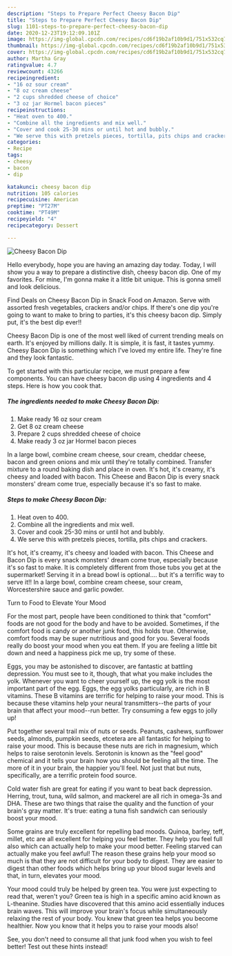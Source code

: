 ```yaml
---
description: "Steps to Prepare Perfect Cheesy Bacon Dip"
title: "Steps to Prepare Perfect Cheesy Bacon Dip"
slug: 1101-steps-to-prepare-perfect-cheesy-bacon-dip
date: 2020-12-23T19:12:09.101Z
image: https://img-global.cpcdn.com/recipes/cd6f19b2af10b9d1/751x532cq70/cheesy-bacon-dip-recipe-main-photo.jpg
thumbnail: https://img-global.cpcdn.com/recipes/cd6f19b2af10b9d1/751x532cq70/cheesy-bacon-dip-recipe-main-photo.jpg
cover: https://img-global.cpcdn.com/recipes/cd6f19b2af10b9d1/751x532cq70/cheesy-bacon-dip-recipe-main-photo.jpg
author: Martha Gray
ratingvalue: 4.7
reviewcount: 43266
recipeingredient:
- "16 oz sour cream"
- "8 oz cream cheese"
- "2 cups shredded cheese of choice"
- "3 oz jar Hormel bacon pieces"
recipeinstructions:
- "Heat oven to 400."
- "Combine all the ingredients and mix well."
- "Cover and cook 25-30 mins or until hot and bubbly."
- "We serve this with pretzels pieces, tortilla, pits chips and crackers."
categories:
- Recipe
tags:
- cheesy
- bacon
- dip

katakunci: cheesy bacon dip 
nutrition: 105 calories
recipecuisine: American
preptime: "PT27M"
cooktime: "PT49M"
recipeyield: "4"
recipecategory: Dessert

---
```



![Cheesy Bacon Dip](https://img-global.cpcdn.com/recipes/cd6f19b2af10b9d1/751x532cq70/cheesy-bacon-dip-recipe-main-photo.jpg)

Hello everybody, hope you are having an amazing day today. Today, I will show you a way to prepare a distinctive dish, cheesy bacon dip. One of my favorites. For mine, I'm gonna make it a little bit unique. This is gonna smell and look delicious.

Find Deals on Cheesy Bacon Dip in Snack Food on Amazon. Serve with assorted fresh vegetables, crackers and/or chips. If there&#39;s one dip you&#39;re going to want to make to bring to parties, it&#39;s this cheesy bacon dip. Simply put, it&#39;s the best dip ever!!

Cheesy Bacon Dip is one of the most well liked of current trending meals on earth. It's enjoyed by millions daily. It is simple, it is fast, it tastes yummy. Cheesy Bacon Dip is something which I've loved my entire life. They're fine and they look fantastic.


To get started with this particular recipe, we must prepare a few components. You can have cheesy bacon dip using 4 ingredients and 4 steps. Here is how you cook that.

<!--inarticleads1-->

##### The ingredients needed to make Cheesy Bacon Dip:

1. Make ready 16 oz sour cream
1. Get 8 oz cream cheese
1. Prepare 2 cups shredded cheese of choice
1. Make ready 3 oz jar Hormel bacon pieces


In a large bowl, combine cream cheese, sour cream, cheddar cheese, bacon and green onions and mix until they&#39;re totally combined. Transfer mixture to a round baking dish and place in oven. It&#39;s hot, it&#39;s creamy, it&#39;s cheesy and loaded with bacon. This Cheese and Bacon Dip is every snack monsters&#39; dream come true, especially because it&#39;s so fast to make. 

<!--inarticleads2-->

##### Steps to make Cheesy Bacon Dip:

1. Heat oven to 400.
1. Combine all the ingredients and mix well.
1. Cover and cook 25-30 mins or until hot and bubbly.
1. We serve this with pretzels pieces, tortilla, pits chips and crackers.


It&#39;s hot, it&#39;s creamy, it&#39;s cheesy and loaded with bacon. This Cheese and Bacon Dip is every snack monsters&#39; dream come true, especially because it&#39;s so fast to make. It is completely different from those tubs you get at the supermarket! Serving it in a bread bowl is optional…. but it&#39;s a terrific way to serve it!! In a large bowl, combine cream cheese, sour cream, Worcestershire sauce and garlic powder. 

Turn to Food to Elevate Your Mood


For the most part, people have been conditioned to think that "comfort" foods are not good for the body and have to be avoided. Sometimes, if the comfort food is candy or another junk food, this holds true. Otherwise, comfort foods may be super nutritious and good for you. Several foods really do boost your mood when you eat them. If you are feeling a little bit down and need a happiness pick me up, try some of these.

Eggs, you may be astonished to discover, are fantastic at battling depression. You must see to it, though, that what you make includes the yolk. Whenever you want to cheer yourself up, the egg yolk is the most important part of the egg. Eggs, the egg yolks particularly, are rich in B vitamins. These B vitamins are terrific for helping to raise your mood. This is because these vitamins help your neural transmitters--the parts of your brain that affect your mood--run better. Try consuming a few eggs to jolly up!

Put together several trail mix of nuts or seeds. Peanuts, cashews, sunflower seeds, almonds, pumpkin seeds, etcetera are all fantastic for helping to raise your mood. This is because these nuts are rich in magnesium, which helps to raise serotonin levels. Serotonin is known as the "feel good" chemical and it tells your brain how you should be feeling all the time. The more of it in your brain, the happier you'll feel. Not just that but nuts, specifically, are a terrific protein food source.

Cold water fish are great for eating if you want to beat back depression. Herring, trout, tuna, wild salmon, and mackerel are all rich in omega-3s and DHA. These are two things that raise the quality and the function of your brain's gray matter. It's true: eating a tuna fish sandwich can seriously boost your mood. 

Some grains are truly excellent for repelling bad moods. Quinoa, barley, teff, millet, etc are all excellent for helping you feel better. They help you feel full also which can actually help to make your mood better. Feeling starved can actually make you feel awful! The reason these grains help your mood so much is that they are not difficult for your body to digest. They are easier to digest than other foods which helps bring up your blood sugar levels and that, in turn, elevates your mood.

Your mood could truly be helped by green tea. You were just expecting to read that, weren't you? Green tea is high in a specific amino acid known as L-theanine. Studies have discovered that this amino acid essentially induces brain waves. This will improve your brain's focus while simultaneously relaxing the rest of your body. You knew that green tea helps you become healthier. Now you know that it helps you to raise your moods also!

See, you don't need to consume all that junk food when you wish to feel better! Test out  these hints  instead!

